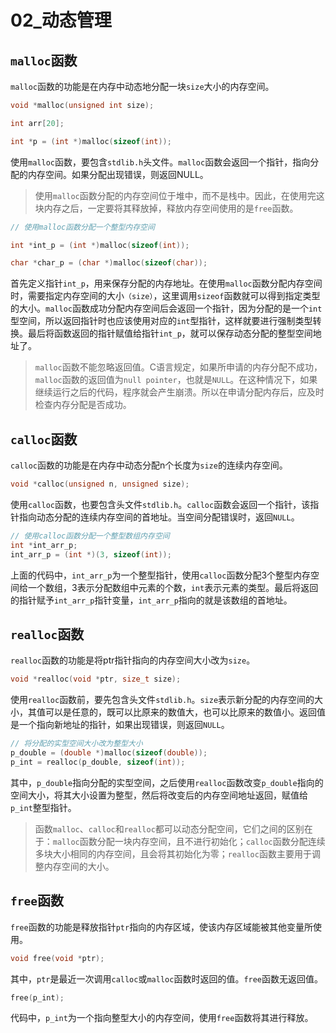 # 02_动态管理

## `malloc`函数

`malloc`函数的功能是在内存中动态地分配一块`size`大小的内存空间。

```c
void *malloc(unsigned int size);

int arr[20];

int *p = (int *)malloc(sizeof(int));
```

使用`malloc`函数，要包含`stdlib.h`头文件。`malloc`函数会返回一个指针，指向分配的内存空间。如果分配出现错误，则返回NULL。

> 使用`malloc`函数分配的内存空间位于堆中，而不是栈中。因此，在使用完这块内存之后，一定要将其释放掉，释放内存空间使用的是`free`函数。

```c
// 使用malloc函数分配一个整型内存空间

int *int_p = (int *)malloc(sizeof(int));

char *char_p = (char *)malloc(sizeof(char));
```

首先定义指针`int_p`，用来保存分配的内存地址。在使用`malloc`函数分配内存空间时，需要指定内存空间的大小`（size）`，这里调用`sizeof`函数就可以得到指定类型的大小。`malloc`函数成功分配内存空间后会返回一个指针，因为分配的是一个`int`型空间，所以返回指针时也应该使用对应的`int`型指针，这样就要进行强制类型转换。最后将函数返回的指针赋值给指针`int_p`，就可以保存动态分配的整型空间地址了。

> `malloc`函数不能忽略返回值。C语言规定，如果所申请的内存分配不成功，`malloc`函数的返回值为`null pointer`，也就是`NULL`。在这种情况下，如果继续运行之后的代码，程序就会产生崩溃。所以在申请分配内存后，应及时检查内存分配是否成功。

## `calloc`函数

`calloc`函数的功能是在内存中动态分配n个长度为`size`的连续内存空间。

```c
void *calloc(unsigned n, unsigned size);
```

使用`calloc`函数，也要包含头文件`stdlib.h`。`calloc`函数会返回一个指针，该指针指向动态分配的连续内存空间的首地址。当空间分配错误时，返回`NULL`。

```c
// 使用calloc函数分配一个整型数组内存空间
int *int_arr_p;
int_arr_p = (int *)(3, sizeof(int));
```

上面的代码中，`int_arr_p`为一个整型指针，使用`calloc`函数分配3个整型内存空间给一个数组，3表示分配数组中元素的个数，`int`表示元素的类型。最后将返回的指针赋予`int_arr_p`指针变量，`int_arr_p`指向的就是该数组的首地址。

## `realloc`函数

`realloc`函数的功能是将ptr指针指向的内存空间大小改为`size`。

```c
void *realloc(void *ptr, size_t size);
```

使用`realloc`函数前，要先包含头文件`stdlib.h`。`size`表示新分配的内存空间的大小，其值可以是任意的，既可以比原来的数值大，也可以比原来的数值小。返回值是一个指向新地址的指针，如果出现错误，则返回`NULL`。

```c
// 将分配的实型空间大小改为整型大小
p_double = (double *)malloc(sizeof(double));
p_int = realloc(p_double, sizeof(int));
```

其中，`p_double`指向分配的实型空间，之后使用`realloc`函数改变`p_double`指向的空间大小，将其大小设置为整型，然后将改变后的内存空间地址返回，赋值给`p_int`整型指针。

>  函数`malloc`、`calloc`和`realloc`都可以动态分配空间，它们之间的区别在于：`malloc`函数分配一块内存空间，且不进行初始化；`calloc`函数分配连续多块大小相同的内存空间，且会将其初始化为零；`realloc`函数主要用于调整内存空间的大小。

## `free`函数

`free`函数的功能是释放指针`ptr`指向的内存区域，使该内存区域能被其他变量所使用。

```c
void free(void *ptr);
```

其中，`ptr`是最近一次调用`calloc`或`malloc`函数时返回的值。`free`函数无返回值。

```c
free(p_int);
```

代码中，`p_int`为一个指向整型大小的内存空间，使用`free`函数将其进行释放。
